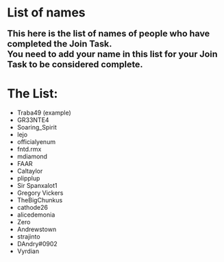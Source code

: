 # List of names

<p style="font-size:20px"><b> This here is the list of names of people who have completed the Join Task. </br> 
You need to add your name in this list for your Join Task to be considered complete. </b></p>

# The List:

- Traba49 (example)
- GR33NTE4
- Soaring_Spirit
- lejo
- officialyenum
- fntd.rmx
- mdiamond
- FAAR
- Caltaylor
- plipplup
- Sir Spanxalot1
- Gregory Vickers
- TheBigChunkus
- cathode26
- alicedemonia
- Zero
- Andrewstown
- strajinto
- DAndry#0902
- Vyrdian
